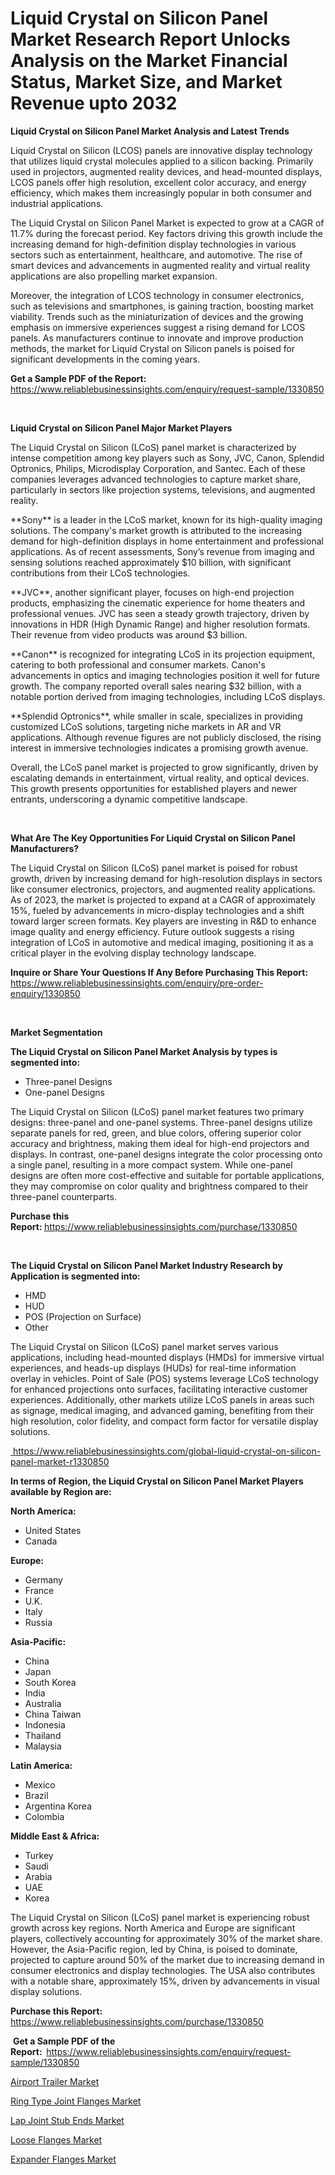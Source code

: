 <p><h1>Liquid Crystal on Silicon Panel Market Research Report Unlocks Analysis on the Market Financial Status, Market Size, and Market Revenue upto 2032</h1></p><p><strong>Liquid Crystal on Silicon Panel Market Analysis and Latest Trends</strong></p>
<p><p>Liquid Crystal on Silicon (LCOS) panels are innovative display technology that utilizes liquid crystal molecules applied to a silicon backing. Primarily used in projectors, augmented reality devices, and head-mounted displays, LCOS panels offer high resolution, excellent color accuracy, and energy efficiency, which makes them increasingly popular in both consumer and industrial applications.</p><p>The Liquid Crystal on Silicon Panel Market is expected to grow at a CAGR of 11.7% during the forecast period. Key factors driving this growth include the increasing demand for high-definition display technologies in various sectors such as entertainment, healthcare, and automotive. The rise of smart devices and advancements in augmented reality and virtual reality applications are also propelling market expansion.</p><p>Moreover, the integration of LCOS technology in consumer electronics, such as televisions and smartphones, is gaining traction, boosting market viability. Trends such as the miniaturization of devices and the growing emphasis on immersive experiences suggest a rising demand for LCOS panels. As manufacturers continue to innovate and improve production methods, the market for Liquid Crystal on Silicon panels is poised for significant developments in the coming years.</p></p>
<p><strong>Get a Sample PDF of the Report:&nbsp;</strong> <a href="https://www.reliablebusinessinsights.com/enquiry/request-sample/1330850?utm_campaign=2840&utm_medium=2&utm_source=Github&utm_content=ia&utm_term=26032025&utm_id=liquid-crystal-on-silicon-panel">https://www.reliablebusinessinsights.com/enquiry/request-sample/1330850</a></p>
<p>&nbsp;</p>
<p><strong>Liquid Crystal on Silicon Panel Major Market Players</strong></p>
<p><p>The Liquid Crystal on Silicon (LCoS) panel market is characterized by intense competition among key players such as Sony, JVC, Canon, Splendid Optronics, Philips, Microdisplay Corporation, and Santec. Each of these companies leverages advanced technologies to capture market share, particularly in sectors like projection systems, televisions, and augmented reality.</p><p>**Sony** is a leader in the LCoS market, known for its high-quality imaging solutions. The company's market growth is attributed to the increasing demand for high-definition displays in home entertainment and professional applications. As of recent assessments, Sony’s revenue from imaging and sensing solutions reached approximately $10 billion, with significant contributions from their LCoS technologies.</p><p>**JVC**, another significant player, focuses on high-end projection products, emphasizing the cinematic experience for home theaters and professional venues. JVC has seen a steady growth trajectory, driven by innovations in HDR (High Dynamic Range) and higher resolution formats. Their revenue from video products was around $3 billion.</p><p>**Canon** is recognized for integrating LCoS in its projection equipment, catering to both professional and consumer markets. Canon's advancements in optics and imaging technologies position it well for future growth. The company reported overall sales nearing $32 billion, with a notable portion derived from imaging technologies, including LCoS displays.</p><p>**Splendid Optronics**, while smaller in scale, specializes in providing customized LCoS solutions, targeting niche markets in AR and VR applications. Although revenue figures are not publicly disclosed, the rising interest in immersive technologies indicates a promising growth avenue.</p><p>Overall, the LCoS panel market is projected to grow significantly, driven by escalating demands in entertainment, virtual reality, and optical devices. This growth presents opportunities for established players and newer entrants, underscoring a dynamic competitive landscape.</p></p>
<p>&nbsp;</p>
<p><strong>What Are The Key Opportunities For Liquid Crystal on Silicon Panel Manufacturers?</strong></p>
<p><p>The Liquid Crystal on Silicon (LCoS) panel market is poised for robust growth, driven by increasing demand for high-resolution displays in sectors like consumer electronics, projectors, and augmented reality applications. As of 2023, the market is projected to expand at a CAGR of approximately 15%, fueled by advancements in micro-display technologies and a shift toward larger screen formats. Key players are investing in R&D to enhance image quality and energy efficiency. Future outlook suggests a rising integration of LCoS in automotive and medical imaging, positioning it as a critical player in the evolving display technology landscape.</p></p>
<p><strong>Inquire or Share Your Questions If Any Before Purchasing This Report:</strong> <a href="https://www.reliablebusinessinsights.com/enquiry/pre-order-enquiry/1330850?utm_campaign=2840&utm_medium=2&utm_source=Github&utm_content=ia&utm_term=26032025&utm_id=liquid-crystal-on-silicon-panel">https://www.reliablebusinessinsights.com/enquiry/pre-order-enquiry/1330850</a></p>
<p>&nbsp;</p>
<p><strong>Market Segmentation</strong></p>
<p><strong>The Liquid Crystal on Silicon Panel Market Analysis by types is segmented into:</strong></p>
<p><ul><li>Three-panel Designs</li><li>One-panel Designs</li></ul></p>
<p><p>The Liquid Crystal on Silicon (LCoS) panel market features two primary designs: three-panel and one-panel systems. Three-panel designs utilize separate panels for red, green, and blue colors, offering superior color accuracy and brightness, making them ideal for high-end projectors and displays. In contrast, one-panel designs integrate the color processing onto a single panel, resulting in a more compact system. While one-panel designs are often more cost-effective and suitable for portable applications, they may compromise on color quality and brightness compared to their three-panel counterparts.</p></p>
<p><strong>Purchase this Report:&nbsp;</strong><a href="https://www.reliablebusinessinsights.com/purchase/1330850?utm_campaign=2840&utm_medium=2&utm_source=Github&utm_content=ia&utm_term=26032025&utm_id=liquid-crystal-on-silicon-panel">https://www.reliablebusinessinsights.com/purchase/1330850</a></p>
<p>&nbsp;</p>
<p><strong>The Liquid Crystal on Silicon Panel Market Industry Research by Application is segmented into:</strong></p>
<p><ul><li>HMD</li><li>HUD</li><li>POS (Projection on Surface)</li><li>Other</li></ul></p>
<p><p>The Liquid Crystal on Silicon (LCoS) panel market serves various applications, including head-mounted displays (HMDs) for immersive virtual experiences, and heads-up displays (HUDs) for real-time information overlay in vehicles. Point of Sale (POS) systems leverage LCoS technology for enhanced projections onto surfaces, facilitating interactive customer experiences. Additionally, other markets utilize LCoS panels in areas such as signage, medical imaging, and advanced gaming, benefiting from their high resolution, color fidelity, and compact form factor for versatile display solutions.</p></p>
<p><a href="https://www.reliablebusinessinsights.com/global-liquid-crystal-on-silicon-panel-market-r1330850?utm_campaign=2840&utm_medium=2&utm_source=Github&utm_content=ia&utm_term=26032025&utm_id=liquid-crystal-on-silicon-panel">&nbsp;https://www.reliablebusinessinsights.com/global-liquid-crystal-on-silicon-panel-market-r1330850</a></p>
<p><strong>In terms of Region, the Liquid Crystal on Silicon Panel Market Players available by Region are:</strong></p>
<p>
    <p> <strong> North America: </strong>
        <ul>
            <li>United States</li>
            <li>Canada</li>
        </ul>
        </p> 
    <p> <strong> Europe: </strong>
        <ul>
            <li>Germany</li>
            <li>France</li>
            <li>U.K.</li>
            <li>Italy</li>
            <li>Russia</li>
        </ul>
        </p> 
    <p> <strong> Asia-Pacific: </strong>
        <ul>
            <li>China</li>
            <li>Japan</li>
            <li>South Korea</li>
            <li>India</li>
            <li>Australia</li>
            <li>China Taiwan</li>
            <li>Indonesia</li>
            <li>Thailand</li>
            <li>Malaysia</li>
        </ul>
        </p> 
    <p> <strong> Latin America: </strong>
        <ul>
            <li>Mexico</li>
            <li>Brazil</li>
            <li>Argentina Korea</li>
            <li>Colombia</li>
        </ul>
        </p> 
    <p> <strong> Middle East & Africa: </strong>
        <ul>
            <li>Turkey</li>
            <li>Saudi</li>
            <li>Arabia</li>
            <li>UAE</li>
            <li>Korea</li>
        </ul>
    </p>
    </p>
<p><p>The Liquid Crystal on Silicon (LCoS) panel market is experiencing robust growth across key regions. North America and Europe are significant players, collectively accounting for approximately 30% of the market share. However, the Asia-Pacific region, led by China, is poised to dominate, projected to capture around 50% of the market due to increasing demand in consumer electronics and display technologies. The USA also contributes with a notable share, approximately 15%, driven by advancements in visual display solutions.</p></p>
<p><strong>Purchase this Report: </strong><a href="https://www.reliablebusinessinsights.com/purchase/1330850?utm_campaign=2840&utm_medium=2&utm_source=Github&utm_content=ia&utm_term=26032025&utm_id=liquid-crystal-on-silicon-panel">https://www.reliablebusinessinsights.com/purchase/1330850</a></p>
<p>&nbsp;<strong>Get a Sample PDF of the Report:&nbsp;&nbsp;</strong><a href="https://www.reliablebusinessinsights.com/enquiry/request-sample/1330850?utm_campaign=2840&utm_medium=2&utm_source=Github&utm_content=ia&utm_term=26032025&utm_id=liquid-crystal-on-silicon-panel">https://www.reliablebusinessinsights.com/enquiry/request-sample/1330850</a></p>
<p><strong></strong></p>
<p><p><a href="https://www.linkedin.com/pulse/airport-trailer-market-analysis-report-driving-forces-key-uiq9f?utm_campaign=2840&utm_medium=2&utm_source=Github&utm_content=ia&utm_term=26032025&utm_id=liquid-crystal-on-silicon-panel">Airport Trailer Market</a></p><p><a href="https://www.linkedin.com/pulse/ring-type-joint-flanges-market-analysis-report-2025-2032-ntvbf?utm_campaign=2840&utm_medium=2&utm_source=Github&utm_content=ia&utm_term=26032025&utm_id=liquid-crystal-on-silicon-panel">Ring Type Joint Flanges Market</a></p><p><a href="https://www.linkedin.com/pulse/identifying-growth-drivers-comprehensive-analysis-lap-joint-stub-mninf?utm_campaign=2840&utm_medium=2&utm_source=Github&utm_content=ia&utm_term=26032025&utm_id=liquid-crystal-on-silicon-panel">Lap Joint Stub Ends Market</a></p><p><a href="https://www.linkedin.com/pulse/global-loose-flanges-market-insights-growth-pricing-trends-vptlf?utm_campaign=2840&utm_medium=2&utm_source=Github&utm_content=ia&utm_term=26032025&utm_id=liquid-crystal-on-silicon-panel">Loose Flanges Market</a></p><p><a href="https://www.linkedin.com/pulse/detailed-analysis-size-expander-flanges-market-projected-127-49t3f?utm_campaign=2840&utm_medium=2&utm_source=Github&utm_content=ia&utm_term=26032025&utm_id=liquid-crystal-on-silicon-panel">Expander Flanges Market</a></p></p>